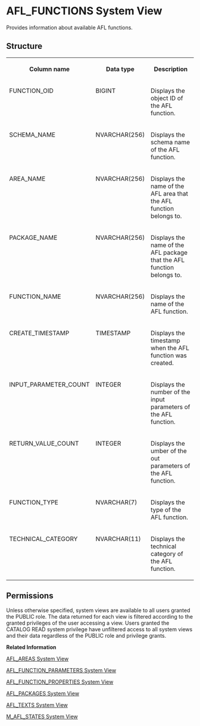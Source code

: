 <!-- loio209d7b297519101480ddcb980ff2a5d8 -->

# AFL\_FUNCTIONS System View

Provides information about available AFL functions.



<a name="loio209d7b297519101480ddcb980ff2a5d8___a_f_l__f_u_n_c_t_i_o_n_s_1struct_AFL_FUNCTIONS"/>

## Structure


<table>
<tr>
<th valign="top">

Column name

</th>
<th valign="top">

Data type

</th>
<th valign="top">

Description

</th>
</tr>
<tr>
<td valign="top">

FUNCTION\_OID

</td>
<td valign="top">

BIGINT

</td>
<td valign="top">

Displays the object ID of the AFL function.

</td>
</tr>
<tr>
<td valign="top">

SCHEMA\_NAME

</td>
<td valign="top">

NVARCHAR\(256\)

</td>
<td valign="top">

Displays the schema name of the AFL function.

</td>
</tr>
<tr>
<td valign="top">

AREA\_NAME

</td>
<td valign="top">

NVARCHAR\(256\)

</td>
<td valign="top">

Displays the name of the AFL area that the AFL function belongs to.

</td>
</tr>
<tr>
<td valign="top">

PACKAGE\_NAME

</td>
<td valign="top">

NVARCHAR\(256\)

</td>
<td valign="top">

Displays the name of the AFL package that the AFL function belongs to.

</td>
</tr>
<tr>
<td valign="top">

FUNCTION\_NAME

</td>
<td valign="top">

NVARCHAR\(256\)

</td>
<td valign="top">

Displays the name of the AFL function.

</td>
</tr>
<tr>
<td valign="top">

CREATE\_TIMESTAMP

</td>
<td valign="top">

TIMESTAMP

</td>
<td valign="top">

Displays the timestamp when the AFL function was created.

</td>
</tr>
<tr>
<td valign="top">

INPUT\_PARAMETER\_COUNT

</td>
<td valign="top">

INTEGER

</td>
<td valign="top">

Displays the number of the input parameters of the AFL function.

</td>
</tr>
<tr>
<td valign="top">

RETURN\_VALUE\_COUNT

</td>
<td valign="top">

INTEGER

</td>
<td valign="top">

Displays the umber of the out parameters of the AFL function.

</td>
</tr>
<tr>
<td valign="top">

FUNCTION\_TYPE

</td>
<td valign="top">

NVARCHAR\(7\)

</td>
<td valign="top">

Displays the type of the AFL function.

</td>
</tr>
<tr>
<td valign="top">

TECHNICAL\_CATEGORY

</td>
<td valign="top">

NVARCHAR\(11\)

</td>
<td valign="top">

Displays the technical category of the AFL function.

</td>
</tr>
</table>



<a name="loio209d7b297519101480ddcb980ff2a5d8__section_ykt_hgc_bzb"/>

## Permissions

Unless otherwise specified, system views are available to all users granted the PUBLIC role. The data returned for each view is filtered according to the granted privileges of the user accessing a view. Users granted the CATALOG READ system privilege have unfiltered access to all system views and their data regardless of the PUBLIC role and privilege grants.

**Related Information**  


[AFL\_AREAS System View](afl-areas-system-view-209d1d1.md "Provides information about available AFL areas.")

[AFL\_FUNCTION\_PARAMETERS System View](afl-function-parameters-system-view-d1fce26.md "Provides information about parameters of AFL functions.")

[AFL\_FUNCTION\_PROPERTIES System View](afl-function-properties-system-view-209d4b7.md "Provides information about available AFL function properties.")

[AFL\_PACKAGES System View](afl-packages-system-view-209dae2.md "Provides information about available AFL packages.")

[AFL\_TEXTS System View](afl-texts-system-view-d1fd8aa.md "Provides information about available AFL texts.")

[M\_AFL\_STATES System View](../022-Monitoring-Views/m-afl-states-system-view-3769f7f.md "Provides information about AFL states.")


